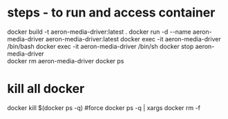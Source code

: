 # steps - to run and access container
docker build -t aeron-media-driver:latest .
docker run -d --name aeron-media-driver aeron-media-driver:latest
docker exec -it aeron-media-driver /bin/bash
docker exec -it aeron-media-driver /bin/sh
docker stop aeron-media-driver  
docker rm aeron-media-driver
docker ps

# kill all docker
docker kill $(docker ps -q)
#force
docker ps -q | xargs docker rm -f
